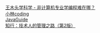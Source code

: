  [王木头学科学 - 非计算机专业学编程难在哪？](https://www.bilibili.com/video/BV123411p7rf/?spm_id_from=333.999.0.0&vd_source=0a2a7bbb315efb16fa0d35b69437bbbb)  
[小林coding](https://xiaolincoding.com/)  
[JavaGuide](https://javaguide.cn/)  
[知行：技术人的管理之路（第2版）](https://weread.qq.com/web/bookDetail/c3032820813ab8038g014ada)